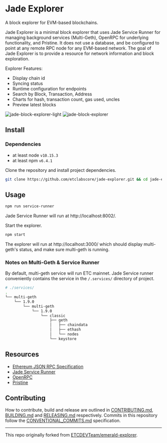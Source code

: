 # Jade Explorer

A block explorer for EVM-based blockchains. 

Jade Explorer is a minimal block explorer that uses Jade Service Runner for managing background services (Multi-Geth), OpenRPC for underlying functionality, and Pristine. It does not use a database, and be configured to point at any remote RPC node for any EVM-based network. The goal of Jade Explorer is to provide a resource for network information and block exploration. 

Explorer Features:
- Display chain id
- Syncing status
- Runtime configuration for endpoints
- Search by Block, Transaction, Address
- Charts for hash, transaction count, gas used, uncles
- Preview latest blocks


![jade-block-explorer-light](https://user-images.githubusercontent.com/364566/62577862-aa927780-b854-11e9-9aba-a58eb7b44a47.png)
![jade-block-explorer](https://user-images.githubusercontent.com/364566/62577861-aa927780-b854-11e9-8b5d-d8e04aaf2357.png)

## Install

### Dependencies

- at least node `v10.15.3`
- at least npm `v6.4.1`

Clone the repository and install project dependencies.

```bash
git clone https://github.com/etclabscore/jade-explorer.git && cd jade-explorer && npm install
```

## Usage


```bash
npm run service-runner
```

Jade Service Runner will run at http://localhost:8002/.

Start the explorer.

```bash
npm start
```

The explorer will run at http://localhost:3000/ which should display multi-geth's status, and make sure multi-geth is running.

### Notes on Multi-Geth & Service Runner

By default, multi-geth service will run ETC mainnet. Jade Service runner conveniently contains the service in the `/.services/` directory of project.

```bash
# ./services/
.
└── multi-geth
    └── 1.9.0
        └── multi-geth
            └── 1.9.0
                └── classic
                    ├── geth
                    │   ├── chaindata
                    │   ├── ethash
                    │   └── nodes
                    └── keystore
```

## Resources

- [Ethereum JSON RPC Specification](https://github.com/etclabscore/ethereum-json-rpc-specification)
- [Jade Service Runner](https://github.com/etclabscore/jade-service-runner)
- [OpenRPC](https://open-rpc.org)
- [Pristine](https://github.com/etclabscore/pristine)

## Contributing

How to contribute, build and release are outlined in [CONTRIBUTING.md](CONTRIBUTING.md), [BUILDING.md](BUILDING.md) and [RELEASING.md](RELEASING.md) respectively. Commits in this repository follow the [CONVENTIONAL_COMMITS.md](CONVENTIONAL_COMMITS.md) specification.

---

This repo originally forked from [ETCDEVTeam/emerald-explorer](https://github.com/ETCDEVTeam/emerald-explorer).
